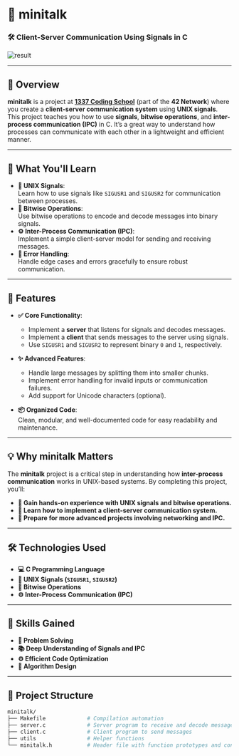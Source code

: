 # 📡 **minitalk**  
### 🛠️ **Client-Server Communication Using Signals in C**  

![result](https://i.postimg.cc/grphdCPb/Screen-Shot-2025-03-17-at-2-06-35-AM.png)

---

## 🎯 **Overview**  
**minitalk** is a project at **[1337 Coding School](https://1337.ma)** (part of the **42 Network**) where you create a **client-server communication system** using **UNIX signals**. This project teaches you how to use **signals**, **bitwise operations**, and **inter-process communication (IPC)** in C. It’s a great way to understand how processes can communicate with each other in a lightweight and efficient manner.

---

## 🧠 **What You'll Learn**  
- **📖 UNIX Signals**:  
  Learn how to use signals like `SIGUSR1` and `SIGUSR2` for communication between processes.  
- **🧩 Bitwise Operations**:  
  Use bitwise operations to encode and decode messages into binary signals.  
- **⚙️ Inter-Process Communication (IPC)**:  
  Implement a simple client-server model for sending and receiving messages.  
- **🧠 Error Handling**:  
  Handle edge cases and errors gracefully to ensure robust communication.  

---

## 🚀 **Features**  
- **✅ Core Functionality**:  
  - Implement a **server** that listens for signals and decodes messages.  
  - Implement a **client** that sends messages to the server using signals.  
  - Use `SIGUSR1` and `SIGUSR2` to represent binary `0` and `1`, respectively.  

- **✨ Advanced Features**:  
  - Handle large messages by splitting them into smaller chunks.  
  - Implement error handling for invalid inputs or communication failures.  
  - Add support for Unicode characters (optional).  

- **📦 Organized Code**:  
  Clean, modular, and well-documented code for easy readability and maintenance.  

---

## 💡 **Why minitalk Matters**  
The **minitalk** project is a critical step in understanding how **inter-process communication** works in UNIX-based systems. By completing this project, you’ll:  
- **🔧 Gain hands-on experience with UNIX signals and bitwise operations.**  
- **🧠 Learn how to implement a client-server communication system.**  
- **🚀 Prepare for more advanced projects involving networking and IPC.**  

---

## 🛠️ **Technologies Used**  
- **💻 C Programming Language**  
- **📜 UNIX Signals (`SIGUSR1`, `SIGUSR2`)**  
- **🧠 Bitwise Operations**  
- **⚙️ Inter-Process Communication (IPC)**  

---

## 🌟 **Skills Gained**  
- **🧩 Problem Solving**  
- **📚 Deep Understanding of Signals and IPC**  
- **⚙️ Efficient Code Optimization**  
- **🧠 Algorithm Design**  

---

## 📂 **Project Structure**  
```bash
minitalk/  
├── Makefile             # Compilation automation  
├── server.c             # Server program to receive and decode messages  
├── client.c             # Client program to send messages  
├── utils                # Helper functions
└── minitalk.h           # Header file with function prototypes and constants  
